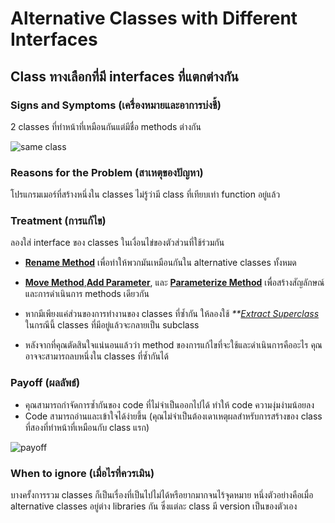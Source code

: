 # Alternative Classes with Different Interfaces

## Class ทางเลือกที่มี interfaces ที่แตกต่างกัน

### Signs and Symptoms (เครื่องหมายและอาการบ่งชี้)

2 classes ที่ทำหน้าที่เหมือนกันแต่มีชื่อ methods ต่างกัน

![same class](https://imgur.com/s7T1UCr.jpg)

### Reasons for the Problem (สาเหตุของปัญหา)

โปรแกรมเมอร์ที่สร้างหนึ่งใน classes ไม่รู้ว่ามี class ที่เทียบเท่า function อยู่แล้ว

### Treatment (การแก้ไข)

ลองใส่ interface ของ classes ในเงื่อนไข่ของตัวส่วนที่ใช้ร่วมกัน

- **[Rename Method](https://sourcemaking.com/refactoring/rename-method)** เพื่อทำให้พวกมันเหมือนกันใน alternative classes ทั้งหมด

- **[Move Method](https://sourcemaking.com/refactoring/move-method)**,**[Add Parameter](https://sourcemaking.com/refactoring/add-parameter)**, และ **[Parameterize Method](https://sourcemaking.com/refactoring/parameterize-method)** เพื่อสร้างสัญลักษณ์และการดำเนินการ methods เดียวกัน

- หากมีเพียงแค่ส่วนของการทำงานของ classes ที่ซ้ำกัน ให้ลองใช้ _\*\*[Extract Superclass](https://sourcemaking.com/refactoring/extract-superclass)_ ในกรณีนี้ classes ที่มีอยู่แล้วจะกลายเป็น subclass

- หลังจากที่คุณตัดสินใจแน่นอนแล้วว่า method ของการแก้ไขที่จะใช้และดำเนินการคืออะไร คุณอาจจะสามารถลบหนึ่งใน classes ที่ซ้ำกันได้

### Payoff (ผลลัพธ์)

- คุณสามารถกำจัดการซ้ำกันของ code ที่ไม่จำเป็นออกไปได้ ทำให้ code ความงุ่มง่ามน้อยลง
- Code สามารถอ่านและเข้าใจได้ง่ายขึ้น (คุณไม่จำเป็นต้องเดาเหตุผลสำหรับการสร้างของ class ที่สองที่ทำหน้าที่เหมือนกับ class แรก)

![payoff](https://imgur.com/F5YvNov.jpg)

### When to ignore (เมื่อไรที่ควรเมิน)

บางครั้งการรวม classes ก็เป็นเรื่องที่เป็นไปไม่ได้หรือยากมากจนไร้จุดหมาย หนึ่งตัวอย่างคือเมื่อ alternative classes อยู่ต่าง libraries กัน ซึ่งแต่ละ class มี version เป็นของตัวเอง
